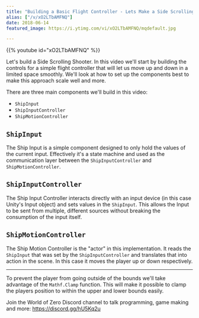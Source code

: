 ```yaml
---
title: "Building a Basic Flight Controller - Lets Make a Side Scrolling Shooter - Part 1"
alias: ["/v/xO2LTbAMFNQ"]
date: 2018-06-14
featured_image: https://i.ytimg.com/vi/xO2LTbAMFNQ/mqdefault.jpg

---
```


{{% youtube id="xO2LTbAMFNQ" %}}

Let's build a Side Scrolling Shooter. In this video we'll start by building the controls for a simple flight controller that will let us move up and down in a limited space smoothly. We'll look at how to set up the components best to make this approach scale well and more.

There are three main components we'll build in this video:

* `ShipInput`
* `ShipInputController`
* `ShipMotionController`

## `ShipInput`

The Ship Input is a simple component designed to only hold the values of the current input. Effectively it's a state machine and used as the communication layer between the `ShipInputController` and `ShipMotionController`.

## `ShipInputController`

The Ship Input Controller interacts directly with an input device (in this case Unity's Input object) and sets values in the `ShipInput`. This allows the Input to be sent from multiple, different sources without breaking the consumption of the input itself.

## `ShipMotionController`

The Ship Motion Controller is the "actor" in this implementation. It reads the `ShipInput` that was set by the `ShipInputController` and translates that into action in the scene. In this case it moves the player up or down respectively.

---

To prevent the player from going outside of the bounds we'll take advantage of the `Mathf.Clamp` function. This will make it possible to clamp the players position to within the upper and lower bounds easily.

Join the World of Zero Discord channel to talk programming, game making and more: https://discord.gg/hU5Kq2u